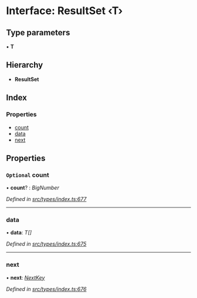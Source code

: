 # Interface: ResultSet ‹**T**›

## Type parameters

▪ **T**

## Hierarchy

* **ResultSet**

## Index

### Properties

* [count](resultset.md#optional-count)
* [data](resultset.md#data)
* [next](resultset.md#next)

## Properties

### `Optional` count

• **count**? : *BigNumber*

*Defined in [src/types/index.ts:677](https://github.com/PolymeshAssociation/polymesh-sdk/blob/46845947/src/types/index.ts#L677)*

___

###  data

• **data**: *T[]*

*Defined in [src/types/index.ts:675](https://github.com/PolymeshAssociation/polymesh-sdk/blob/46845947/src/types/index.ts#L675)*

___

###  next

• **next**: *[NextKey](../globals.md#nextkey)*

*Defined in [src/types/index.ts:676](https://github.com/PolymeshAssociation/polymesh-sdk/blob/46845947/src/types/index.ts#L676)*
